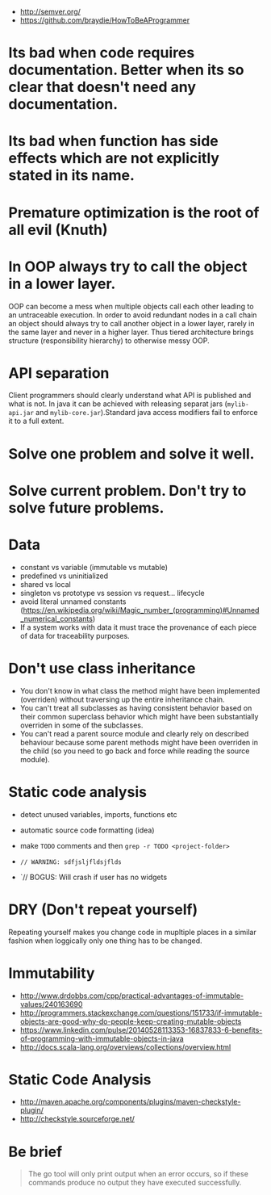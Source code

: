 - http://semver.org/
- https://github.com/braydie/HowToBeAProgrammer

# Its bad when code requires documentation. Better when its so clear that doesn't need any documentation.
# Its bad when function has side effects which are not explicitly stated in its name.
# Premature optimization is the root of all evil (Knuth)

# In OOP always try to call the object in a lower layer.
OOP can become a mess when multiple objects call each other leading to an untraceable execution.
In order to avoid redundant nodes in a call chain an object should always try to call another object in a lower layer, rarely in the same layer and never in a higher layer. Thus tiered architecture brings structure (responsibility hierarchy) to otherwise messy OOP.

# API separation
Client programmers should clearly understand what API is published and what is not. In java it can be achieved with releasing separat jars (`mylib-api.jar` and `mylib-core.jar`).Standard java access modifiers fail to enforce it to a full extent.

# Solve one problem and solve it well.

# Solve current problem. Don't try to solve future problems.

# Data
- constant vs variable (immutable vs mutable)
- predefined vs uninitialized
- shared vs local
- singleton vs prototype vs session vs request... lifecycle
- avoid literal unnamed constants (https://en.wikipedia.org/wiki/Magic_number_(programming)#Unnamed_numerical_constants)
- If a system works with data it must trace the provenance of each piece of data for traceability purposes.

# Don't use class inheritance
- You don't know in what class the method might have been implemented (overriden) without traversing up the entire inheritance chain.
- You can't treat all subclasses as having consistent behavior based on their common superclass behavior which might have been substantially overriden in some of the subclasses.
- You can't read a parent source module and clearly rely on described behaviour because some parent methods might have been overriden in the child (so you need to go back and force while reading the source module).

# Static code analysis

- detect unused variables, imports, functions etc
- automatic source code formatting (idea)

- make `TODO` comments and then `grep -r TODO <project-folder>`

- `// WARNING: sdfjsljfldsjflds`
- `// BOGUS: Will crash if user has no widgets

# DRY (Don't repeat yourself)
Repeating yourself makes you change code in mupltiple places in a similar fashion when loggically only one thing has to be changed.

# Immutability
- http://www.drdobbs.com/cpp/practical-advantages-of-immutable-values/240163690
- http://programmers.stackexchange.com/questions/151733/if-immutable-objects-are-good-why-do-people-keep-creating-mutable-objects
- https://www.linkedin.com/pulse/20140528113353-16837833-6-benefits-of-programming-with-immutable-objects-in-java
- http://docs.scala-lang.org/overviews/collections/overview.html

# Static Code Analysis
- http://maven.apache.org/components/plugins/maven-checkstyle-plugin/
- http://checkstyle.sourceforge.net/

# Be brief
> The go tool will only print output when an error occurs, so if these commands produce no output they have executed successfully.
